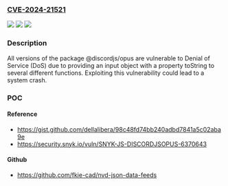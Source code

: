 ### [CVE-2024-21521](https://cve.mitre.org/cgi-bin/cvename.cgi?name=CVE-2024-21521)
![](https://img.shields.io/static/v1?label=Product&message=%40discordjs%2Fopus&color=blue)
![](https://img.shields.io/static/v1?label=Version&message=0%3C%20*%20&color=brighgreen)
![](https://img.shields.io/static/v1?label=Vulnerability&message=Denial%20of%20Service%20(DoS)&color=brighgreen)

### Description

All versions of the package @discordjs/opus are vulnerable to Denial of Service (DoS) due to providing an input object with a property toString to several different functions. Exploiting this vulnerability could lead to a system crash.

### POC

#### Reference
- https://gist.github.com/dellalibera/98c48fd74bb240adbd7841a5c02aba9e
- https://security.snyk.io/vuln/SNYK-JS-DISCORDJSOPUS-6370643

#### Github
- https://github.com/fkie-cad/nvd-json-data-feeds

